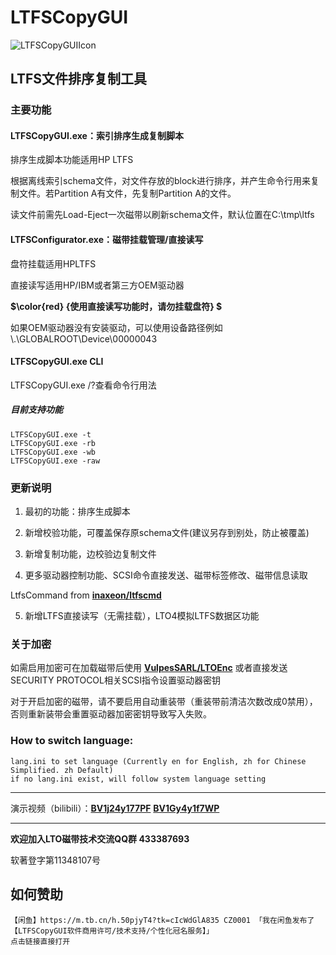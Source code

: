 # LTFSCopyGUI

![LTFSCopyGUIIcon](https://user-images.githubusercontent.com/32697586/177280874-14110415-bd43-4e54-94fa-e8a16673d755.png)

## LTFS文件排序复制工具

### 主要功能

#### LTFSCopyGUI.exe：索引排序生成复制脚本

排序生成脚本功能适用HP LTFS

根据离线索引schema文件，对文件存放的block进行排序，并产生命令行用来复制文件。若Partition A有文件，先复制Partition A的文件。

读文件前需先Load-Eject一次磁带以刷新schema文件，默认位置在C:\tmp\ltfs

#### LTFSConfigurator.exe：磁带挂载管理/直接读写

盘符挂载适用HPLTFS

直接读写适用HP/IBM或者第三方OEM驱动器

**$\color{red} {使用直接读写功能时，请勿挂载盘符} $**

如果OEM驱动器没有安装驱动，可以使用设备路径例如\\.\GLOBALROOT\Device\00000043

#### LTFSCopyGUI.exe CLI

LTFSCopyGUI.exe /?查看命令行用法

##### 目前支持功能
    LTFSCopyGUI.exe -t
    LTFSCopyGUI.exe -rb
    LTFSCopyGUI.exe -wb
    LTFSCopyGUI.exe -raw

### 更新说明

1. 最初的功能：排序生成脚本

2. 新增校验功能，可覆盖保存原schema文件(建议另存到别处，防止被覆盖)

3. 新增复制功能，边校验边复制文件

4. 更多驱动器控制功能、SCSI命令直接发送、磁带标签修改、磁带信息读取

LtfsCommand from **[inaxeon/ltfscmd](https://github.com/inaxeon/ltfscmd)**

5. 新增LTFS直接读写（无需挂载），LTO4模拟LTFS数据区功能

### 关于加密

如需启用加密可在加载磁带后使用 **[VulpesSARL/LTOEnc](https://github.com/VulpesSARL/LTOEnc)** 或者直接发送SECURITY PROTOCOL相关SCSI指令设置驱动器密钥

对于开启加密的磁带，请不要启用自动重装带（重装带前清洁次数改成0禁用），否则重新装带会重置驱动器加密密钥导致写入失败。

### How to switch language:
    lang.ini to set language (Currently en for English, zh for Chinese Simplified. zh Default)
    if no lang.ini exist, will follow system language setting

---

演示视频（bilibili）：**[BV1j24y177PF](https://www.bilibili.com/video/BV1j24y177PF)**  **[BV1Gy4y1f7WP](https://www.bilibili.com/video/BV1Gy4y1f7WP)**

---


**欢迎加入LTO磁带技术交流QQ群 433387693**

软著登字第11348107号

## 如何赞助
    【闲鱼】https://m.tb.cn/h.50pjyT4?tk=cIcWdGlA835 CZ0001 「我在闲鱼发布了【LTFSCopyGUI软件商用许可/技术支持/个性化冠名服务】」
    点击链接直接打开
